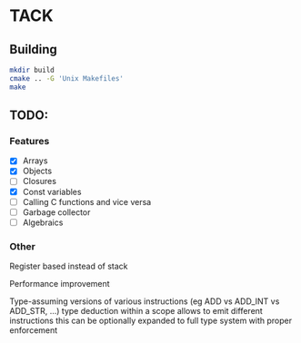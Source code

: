 # TACK

## Building

```bash
mkdir build
cmake .. -G 'Unix Makefiles'
make
```

## TODO:

### Features
- [x] Arrays
- [x] Objects
- [ ] Closures
- [x] Const variables
- [ ] Calling C functions and vice versa
- [ ] Garbage collector
- [ ] Algebraics

### Other
Register based instead of stack

Performance improvement

Type-assuming versions of various instructions (eg ADD vs ADD_INT vs ADD_STR, ...)
    type deduction within a scope allows to emit different instructions
    this can be optionally expanded to full type system with proper enforcement